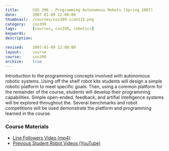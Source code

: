 ```yaml
---
title: 		COS 399 - Programming Autonomous Robots (Spring 2007)
date: 		2007-01-09 12:00:00
thumbnail: 	/courses/cos399-icon115.png
category: 	cos399
tags: 		[courses, cos399, robotics]
keywords:
description:

revised: 	2007-01-09 12:00:00
layout:		course
course: 	cos399
archive: 	true
---
```

Introduction to the programming concepts involved with autonomous robotic systems. Using off the shelf robot kits students will design a simple robotic platform to meet specific goals. Then, using a common platform for the remainder of the course, students will develop their programming capabilities. Simple open-ended, feedback, and artifial intelligence systems will be explored throughout the. Several benchmarks and robot competitions will be used demonstrate the platform and programming learned in the course.

### Course Materials

* [Line Followers Video (mp4)]({{site.fileurl}}/cos399/linefollowers_072.mp4)
* [Previous Student Robot Videos (YouTube)](http://www.youtube.com/view_play_list?p=072B74BDEA1E44FE)

